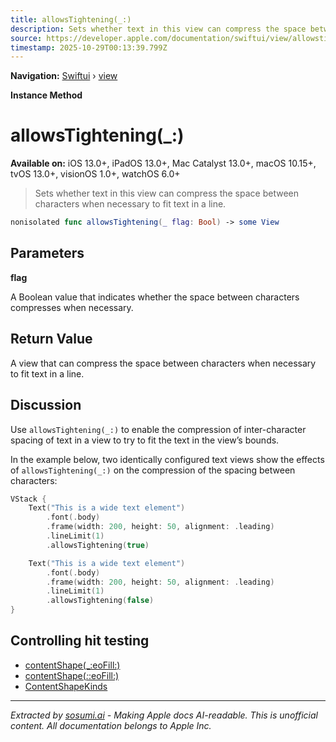 ```yaml
---
title: allowsTightening(_:)
description: Sets whether text in this view can compress the space between characters when necessary to fit text in a line.
source: https://developer.apple.com/documentation/swiftui/view/allowstightening(_:)
timestamp: 2025-10-29T00:13:39.799Z
---
```


**Navigation:** [Swiftui](/documentation/swiftui) › [view](/documentation/swiftui/view)

**Instance Method**

# allowsTightening(_:)

**Available on:** iOS 13.0+, iPadOS 13.0+, Mac Catalyst 13.0+, macOS 10.15+, tvOS 13.0+, visionOS 1.0+, watchOS 6.0+

> Sets whether text in this view can compress the space between characters when necessary to fit text in a line.

```swift
nonisolated func allowsTightening(_ flag: Bool) -> some View
```

## Parameters

**flag**

A Boolean value that indicates whether the space between characters compresses when necessary.



## Return Value

A view that can compress the space between characters when necessary to fit text in a line.

## Discussion

Use `allowsTightening(_:)` to enable the compression of inter-character spacing of text in a view to try to fit the text in the view’s bounds.

In the example below, two identically configured text views show the effects of `allowsTightening(_:)` on the compression of the spacing between characters:

```swift
VStack {
    Text("This is a wide text element")
        .font(.body)
        .frame(width: 200, height: 50, alignment: .leading)
        .lineLimit(1)
        .allowsTightening(true)

    Text("This is a wide text element")
        .font(.body)
        .frame(width: 200, height: 50, alignment: .leading)
        .lineLimit(1)
        .allowsTightening(false)
}
```



## Controlling hit testing

- [contentShape(_:eoFill:)](/documentation/swiftui/view/contentshape(_:eofill:))
- [contentShape(_:_:eoFill:)](/documentation/swiftui/view/contentshape(_:_:eofill:))
- [ContentShapeKinds](/documentation/swiftui/contentshapekinds)

---

*Extracted by [sosumi.ai](https://sosumi.ai) - Making Apple docs AI-readable.*
*This is unofficial content. All documentation belongs to Apple Inc.*
